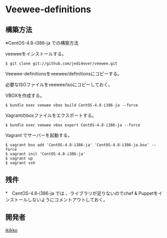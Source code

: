 # Veewee-definitions

## 構築方法

※CentOS-4.8-i386-ja での構築方法

veeweeをインストールする。

	$ git clone git://github.com/jedi4ever/veewee.git

Veewee-definitionsをveewee/definitionsにコピーする。

必要なISOファイルをveewee/isoにコピーしておく。

 VBOXを作成する。

	$ bundle exec veewee vbox build CentOS-4.8-i386-ja --force

Vagrantのboxファイルをエクスポートする。

	$ bundle exec veewee vbox export CentOS-4.8-i386-ja --force

Vagrant でサーバーを起動する。

	$ vagrant box add 'CentOS-4.8-i386-ja' 'CentOS-4.8-i386-ja.box' --force
	$ vagrant init 'CentOS-4.8-i386-ja'
	$ vagrant up
	$ vagrant ssh

## 残件

*　CentOS-4.8-i386-ja では 、ライブラリが足りないのでchef & Puppetをインストールしないようにコメントアウトしておく。

## 開発者

[ikikko](https://github.com/ikikko)
